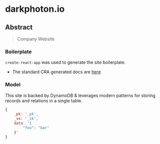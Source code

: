 # darkphoton.io

## Abstract

> Company Website

### Boilerplate

`create-react-app` was used to generate the site boilerplate.

- The standard CRA generated docs are [here](./docs/CRA.md)

### Model

This site is backed by DynamoDB & leverages modern patterns for storing records and relations in a single table.

```js
{
    _pk: '_pk',
    _sk: '_sk',
    data: '{
        "foo": "bar"
    }'
}
```
